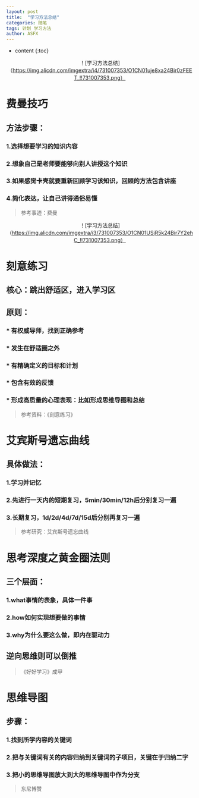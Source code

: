 ```yaml
---
layout: post
title:  "学习方法总结"
categories: 随笔
tags: 计划 学习方法
author: ASFX
---
```


* content
{:toc}
<center> <!--开始居中对齐-->

！[学习方法总结]（https://img.alicdn.com/imgextra/i4/731007353/O1CN01uje8xa24Bir0zFEET_!!731007353.png）
</center> <!--结束居中对齐-->




# 费曼技巧
## 方法步骤：
### 1.选择想要学习的知识内容
### 2.想象自己是老师要能够向别人讲授这个知识
### 3.如果感觉卡壳就要重新回顾学习该知识，回顾的方法包含讲座
### 4.简化表达，让自己讲得通俗易懂
>参考事迹：费曼
<center> <!--开始居中对齐-->

！[学习方法总结]（https://img.alicdn.com/imgextra/i3/731007353/O1CN01USjR5k24Bir7Y2ehC_!!731007353.png）
</center> <!--结束居中对齐-->

# 刻意练习
## 核心：跳出舒适区，进入学习区
## 原则：
### * 有权威导师，找到正确参考
### * 发生在舒适圈之外
### * 有精确定义的目标和计划
### * 包含有效的反馈
### * 形成高质量的心理表现：比如形成思维导图和总结
>参考资料：《刻意练习》

# 艾宾斯号遗忘曲线
## 具体做法：
### 1.学习并记忆
### 2.先进行一天内的短期复习，5min/30min/12h后分别复习一遍
### 3.长期复习，1d/2d/4d/7d/15d后分别再复习一遍
>参考研究：艾宾斯号遗忘曲线

# 思考深度之黄金圈法则
## 三个层面：
### 1.what事情的表象，具体一件事
### 2.how如何实现想要做的事情
### 3.why为什么要这么做，即内在驱动力
## 逆向思维则可以倒推
>《好好学习》成甲

# 思维导图
## 步骤：
### 1.找到所学内容的关键词
### 2.把与关键词有关的内容归纳到关键词的子项目，关键在于归纳二字
### 3.把小的思维导图放大到大的思维导图中作为分支
>东尼博赞

